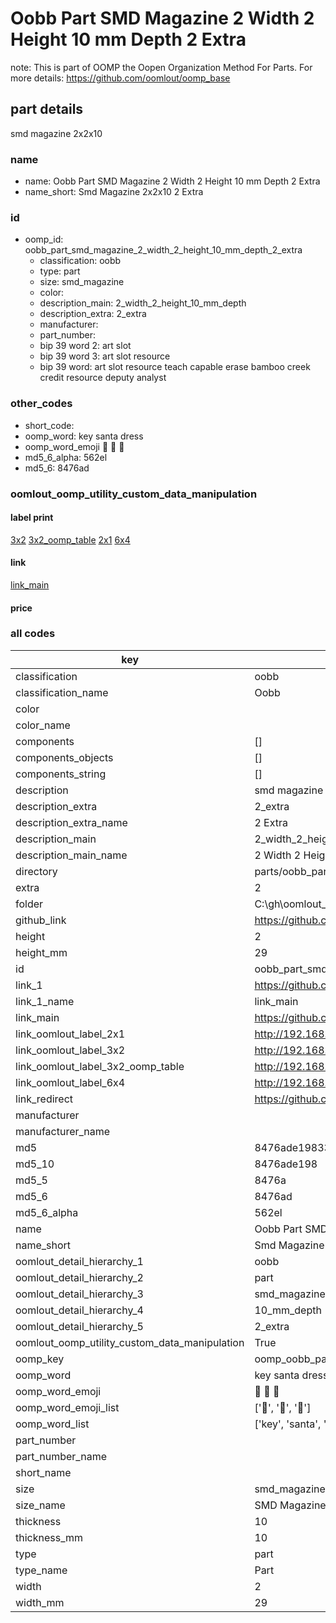 # Oobb Part SMD Magazine 2 Width 2 Height 10 mm Depth 2 Extra  

note: This is part of OOMP the Oopen Organization Method For Parts. For more details: https://github.com/oomlout/oomp_base

##  part details
  



smd magazine 2x2x10



### name
* name: Oobb Part SMD Magazine 2 Width 2 Height 10 mm Depth 2 Extra
* name_short: Smd Magazine 2x2x10 2 Extra
### id
* oomp_id: oobb_part_smd_magazine_2_width_2_height_10_mm_depth_2_extra
  * classification: oobb
  * type: part
  * size: smd_magazine
  * color: 
  * description_main: 2_width_2_height_10_mm_depth
  * description_extra: 2_extra
  * manufacturer: 
  * part_number: 
  * bip 39 word 2: art slot
  * bip 39 word 3: art slot resource
  * bip 39 word: art slot resource teach capable erase bamboo creek credit resource deputy analyst

### other_codes
* short_code: 
* oomp_word: key santa dress
* oomp_word_emoji :key: :santa: :dress:
* md5_6_alpha: 562el
* md5_6: 8476ad






### oomlout_oomp_utility_custom_data_manipulation
#### label print
[3x2](http://192.168.1.245:1112/?label=oomp%20562el)
[3x2_oomp_table](http://192.168.1.108:1112/?label=oomp%20562el)
[2x1](http://192.168.1.242:1112/?label=oomp%20562el)
[6x4](http://192.168.1.55:1112/?label=oomp%20562el)    

#### link

[link_main](https://github.com/oomlout/oomlout_oobb_version_4_generated_parts/tree/main/navigation_oomp/oobb/part/smd_magazine/2_width_2_height_10_mm_depth/2_extra/part)                              

#### price







### all codes 
| key | value |  
| --- | --- |  
| classification | oobb |  
| classification_name | Oobb |  
| color |  |  
| color_name |  |  
| components | [] |  
| components_objects | [] |  
| components_string | [] |  
| description | smd magazine 2x2x10 |  
| description_extra | 2_extra |  
| description_extra_name | 2 Extra |  
| description_main | 2_width_2_height_10_mm_depth |  
| description_main_name | 2 Width 2 Height 10 mm Depth |  
| directory | parts/oobb_part_smd_magazine_2_width_2_height_10_mm_depth_2_extra |  
| extra | 2 |  
| folder | C:\gh\oomlout_oobb_version_4_generated_parts\parts\oobb_part_smd_magazine_2_width_2_height_10_mm_depth_2_extra |  
| github_link | https://github.com/oomlout/oomlout_oomp_part_src/tree/main/parts/oobb_part_smd_magazine_2_width_2_height_10_mm_depth_2_extra |  
| height | 2 |  
| height_mm | 29 |  
| id | oobb_part_smd_magazine_2_width_2_height_10_mm_depth_2_extra |  
| link_1 | https://github.com/oomlout/oomlout_oobb_version_4_generated_parts/tree/main/navigation_oomp/oobb/part/smd_magazine/2_width_2_height_10_mm_depth/2_extra/part |  
| link_1_name | link_main |  
| link_main | https://github.com/oomlout/oomlout_oobb_version_4_generated_parts/tree/main/navigation_oomp/oobb/part/smd_magazine/2_width_2_height_10_mm_depth/2_extra/part |  
| link_oomlout_label_2x1 | http://192.168.1.242:1112/?label=oomp%20562el |  
| link_oomlout_label_3x2 | http://192.168.1.245:1112/?label=oomp%20562el |  
| link_oomlout_label_3x2_oomp_table | http://192.168.1.108:1112/?label=oomp%20562el |  
| link_oomlout_label_6x4 | http://192.168.1.55:1112/?label=oomp%20562el |  
| link_redirect | https://github.com/oomlout/oomlout_oobb_version_4_generated_parts/tree/main/parts/oobb_smd_magazine_02_02_10_nm_8_mm_tape_width_2_mm_tape_thickness_ex_2 |  
| manufacturer |  |  
| manufacturer_name |  |  
| md5 | 8476ade1983322413190fde96f330066 |  
| md5_10 | 8476ade198 |  
| md5_5 | 8476a |  
| md5_6 | 8476ad |  
| md5_6_alpha | 562el |  
| name | Oobb Part SMD Magazine 2 Width 2 Height 10 mm Depth 2 Extra |  
| name_short | Smd Magazine 2x2x10 2 Extra |  
| oomlout_detail_hierarchy_1 | oobb |  
| oomlout_detail_hierarchy_2 | part |  
| oomlout_detail_hierarchy_3 | smd_magazine |  
| oomlout_detail_hierarchy_4 | 10_mm_depth |  
| oomlout_detail_hierarchy_5 | 2_extra |  
| oomlout_oomp_utility_custom_data_manipulation | True |  
| oomp_key | oomp_oobb_part_smd_magazine_2_width_2_height_10_mm_depth_2_extra |  
| oomp_word | key santa dress |  
| oomp_word_emoji | :key: :santa: :dress: |  
| oomp_word_emoji_list | [':key:', ':santa:', ':dress:'] |  
| oomp_word_list | ['key', 'santa', 'dress'] |  
| part_number |  |  
| part_number_name |  |  
| short_name |  |  
| size | smd_magazine |  
| size_name | SMD Magazine |  
| thickness | 10 |  
| thickness_mm | 10 |  
| type | part |  
| type_name | Part |  
| width | 2 |  
| width_mm | 29 |  

